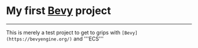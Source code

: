 # My first [Bevy](https://bevyengine.org/) project
---
This is merely a test project to get to grips with ```[Bevy](https://bevyengine.org/)``` and '''ECS'''
